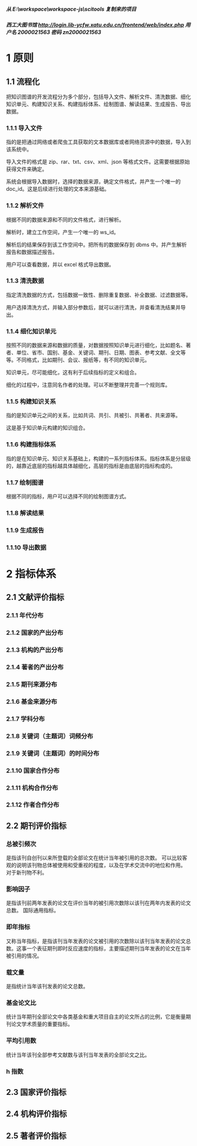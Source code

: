 ##### 从 E:\workspace\workspace-js\scitools 复制来的项目

##### 西工大图书馆 http://login.lib-ycfw.xatu.edu.cn/frontend/web/index.php 用户名 2000021563 密码 zn2000021563

# 1 原则

## 1.1 流程化

把知识图谱的开发流程分为多个部分，包括导入文件、解析文件、清洗数据、细化知识单元、构建知识关系、构建指标体系、绘制图谱、解读结果、生成报告、导出数据。

### 1.1.1 导入文件

指的是把通过网络或者爬虫工具获取的文本数据库或者网络资源中的数据，导入到该系统中。

导入文件的格式是 zip、rar、txt、csv、xml、json 等格式文件。这需要根据原始获得文件来确定。

系统会根据导入数据时，选择的数据来源，确定文件格式，并产生一个唯一的 doc_id。这是后续进行处理的文本来源基础。

### 1.1.2 解析文件

根据不同的数据来源和不同的文件格式，进行解析。

解析时，建立工作空间，产生一个唯一的 ws_id。

解析后的结果保存到该工作空间中。把所有的数据保存到 dbms 中。并产生解析报告和数据描述报告。

用户可以查看数据，并以 excel 格式导出数据。

### 1.1.3 清洗数据

指定清洗数据的方式，包括数据一致性、删除重复数据、补全数据、过滤数据等。

用户选择清洗方式，并输入部分参数后，就可以进行清洗，并查看清洗结果并导出。

### 1.1.4 细化知识单元

按照不同的数据来源和数据的质量，对数据按照知识单元进行细化，比如题名、著者、单位、省市、国别、基金、关键词、期刊、日期、图表、参考文献、全文等等。不同格式，比如期刊、会议、报纸等，有不同的知识单元。

知识单元，尽可能细化，这有利于后续指标的定义和组合。

细化的过程中，注意同名作者的处理。可以不断整理并完善一个规则库。

### 1.1.5 构建知识关系

指的是知识单元之间的关系，比如共词、共引、共被引、共著者、共来源等。

这是基于知识单元构建的知识组合。

### 1.1.6 构建指标体系

指的是在知识单元、知识关系基础上，构建的一系列指标体系。指标体系是分层级的，越靠近底层的指标越具体越细化，高层的指标是由底层的指标构成的。

### 1.1.7 绘制图谱

根据不同的指标，用户可以选择不同的绘制图谱方式。

### 1.1.8 解读结果

### 1.1.9 生成报告

### 1.1.10 导出数据

# 2 指标体系

## 2.1 文献评价指标

### 2.1.1 年代分布

### 2.1.2 国家的产出分布

### 2.1.3 机构的产出分布

### 2.1.4 著者的产出分布

### 2.1.5 期刊来源分布

### 2.1.6 基金来源分布

### 2.1.7 学科分布

### 2.1.8 关键词（主题词）词频分布

### 2.1.9 关键词（主题词）的时间分布

### 2.1.10 国家合作分布

### 2.1.11 机构合作分布

### 2.1.12 作者合作分布

## 2.2 期刊评价指标

### 总被引频次

是指该刊自创刊以来所登载的全部论文在统计当年被引用的总次数。
可以比较客观的说明该刊物总体被使用和受重视的程度，以及在学术交流中的地位和作用。
对于新刊物不利。

### 影响因子

是指该刊前两年发表的论文在评价当年的被引用次数除以该刊在两年内发表的论文总数。
国际通用指标。

### 即年指标

又称当年指标，是指该刊当年发表的论文被引用的次数除以该刊当年发表的论文总数。这事一个表征期刊即时反应速度的指标，主要描述期刊当年发表的论文在当年被引用的情况。

### 载文量

是指统计当年该刊发表的论文总数。

### 基金论文比

统计当年期刊全部论文中各类基金和重大项目自主的论文所占的比例，它是衡量期刊论文学术质量的重要指标。

### 平均引用数

统计当年该刊全部参考文献数与该刊当年发表的全部论文之比。

### h 指数

## 2.3 国家评价指标

## 2.4 机构评价指标

## 2.5 著者评价指标
